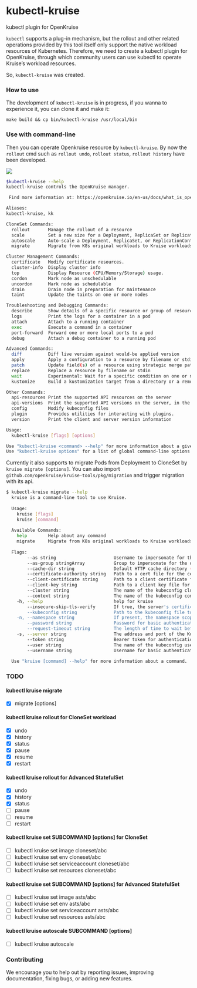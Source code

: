 # kubectl-kruise
kubectl plugin for OpenKruise

`kubectl` supports a plug-in mechanism, but the rollout and other related operations provided by this tool itself only support the native workload resources of Kubernetes.
Therefore, we need to create a kubectl plugin for OpenKruise, through which community users can use kubectl to operate Kruise’s workload resources.

So, `kubectl-kruise` was created.

### How to use
The development of  `kubectl-kruise`  is in progress, if you wanna to experience it, you can clone it and make it:

```
make build && cp bin/kubectl-kruise /usr/local/bin

```

### Use with command-line 

Then you can operate Openkruise resource by `kubectl-kruise`.
By now the `rollout` cmd such as `rollout undo`, `rollout status`, `rollout history` have been developed.

![](https://tva1.sinaimg.cn/large/008i3skNgy1gqmmcx5nlqj31eo0je420.jpg)


```bash
$kubectl-kruise --help
kubectl-kruise controls the OpenKruise manager.

 Find more information at: https://openkruise.io/en-us/docs/what_is_openkruise.html

Aliases:
kubectl-kruise, kk

CloneSet Commands:
  rollout       Manage the rollout of a resource
  scale         Set a new size for a Deployment, ReplicaSet or Replication Controller
  autoscale     Auto-scale a Deployment, ReplicaSet, or ReplicationController
  migrate       Migrate from K8s original workloads to Kruise workloads

Cluster Management Commands:
  certificate   Modify certificate resources.
  cluster-info  Display cluster info
  top           Display Resource (CPU/Memory/Storage) usage.
  cordon        Mark node as unschedulable
  uncordon      Mark node as schedulable
  drain         Drain node in preparation for maintenance
  taint         Update the taints on one or more nodes

Troubleshooting and Debugging Commands:
  describe      Show details of a specific resource or group of resources
  logs          Print the logs for a container in a pod
  attach        Attach to a running container
  exec          Execute a command in a container
  port-forward  Forward one or more local ports to a pod
  debug         Attach a debug container to a running pod

Advanced Commands:
  diff          Diff live version against would-be applied version
  apply         Apply a configuration to a resource by filename or stdin
  patch         Update field(s) of a resource using strategic merge patch
  replace       Replace a resource by filename or stdin
  wait          Experimental: Wait for a specific condition on one or many resources.
  kustomize     Build a kustomization target from a directory or a remote url.

Other Commands:
  api-resources Print the supported API resources on the server
  api-versions  Print the supported API versions on the server, in the form of "group/version"
  config        Modify kubeconfig files
  plugin        Provides utilities for interacting with plugins.
  version       Print the client and server version information

Usage:
  kubectl-kruise [flags] [options]

Use "kubectl-kruise <command> --help" for more information about a given command.
Use "kubectl-kruise options" for a list of global command-line options (applies to all commands).

```

Currently it also supports to migrate Pods from Deployment to CloneSet by `kruise migrate [options]`.
You can also import `github.com/openkruise/kruise-tools/pkg/migration` and trigger migration with its api.

```bash
$ kubectl-kruise migrate --help
  kruise is a command-line tool to use Kruise.
  
  Usage:
    kruise [flags]
    kruise [command]
  
  Available Commands:
    help        Help about any command
    migrate     Migrate from K8s original workloads to Kruise workloads
  
  Flags:
        --as string                      Username to impersonate for the operation
        --as-group stringArray           Group to impersonate for the operation, this flag can be repeated to specify multiple groups.
        --cache-dir string               Default HTTP cache directory (default "/Users/wsy/.kube/http-cache")
        --certificate-authority string   Path to a cert file for the certificate authority
        --client-certificate string      Path to a client certificate file for TLS
        --client-key string              Path to a client key file for TLS
        --cluster string                 The name of the kubeconfig cluster to use
        --context string                 The name of the kubeconfig context to use
    -h, --help                           help for kruise
        --insecure-skip-tls-verify       If true, the server's certificate will not be checked for validity. This will make your HTTPS connections insecure
        --kubeconfig string              Path to the kubeconfig file to use for CLI requests.
    -n, --namespace string               If present, the namespace scope for this CLI request
        --password string                Password for basic authentication to the API server
        --request-timeout string         The length of time to wait before giving up on a single server request. Non-zero values should contain a corresponding time unit (e.g. 1s, 2m, 3h). A value of zero means don't timeout requests. (default "0")
    -s, --server string                  The address and port of the Kubernetes API server
        --token string                   Bearer token for authentication to the API server
        --user string                    The name of the kubeconfig user to use
        --username string                Username for basic authentication to the API server
  
  Use "kruise [command] --help" for more information about a command.
```

### TODO
#### kubectl kruise migrate
   * [x] migrate [options]
   
#### kubectl kruise rollout for CloneSet workload
   * [x] undo
   * [x] history
   * [x] status
   * [x] pause
   * [x] resume
   * [x] restart
   
#### kubectl kruise rollout for Advanced StatefulSet
   * [x]  undo
   * [x] history
   * [x] status
   * [ ] pause
   * [ ] resume
   * [ ] restart
   
#### kubectl kruise set SUBCOMMAND [options] for CloneSet
   * [ ] kubectl kruise set image cloneset/abc
   * [ ] kubectl kruise set env cloneset/abc
   * [ ] kubectl kruise set serviceaccount cloneset/abc
   * [ ] kubectl kruise set resources cloneset/abc
   
#### kubectl kruise set SUBCOMMAND [options] for Advanced StatefulSet
   * [ ] kubectl kruise set image asts/abc
   * [ ] kubectl kruise set env asts/abc
   * [ ] kubectl kruise set serviceaccount asts/abc
   * [ ] kubectl kruise set resources asts/abc
   
#### kubectl kruise autoscale SUBCOMMAND [options]
   * [ ] kubectl kruise autoscale 
 

### Contributing
We encourage you to help out by reporting issues, improving documentation, fixing bugs, or adding new features. 
